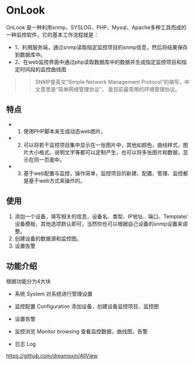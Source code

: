 # OnLook

OnLook 是一种利用snmp、SYSLOG、PHP、Mysql、Apache多种工具而成的一种监控软件，它的基本工作流程就是：

* 1、利用服务端，通过snmp读取指定监控项目的snmp信息，然后将结果保存到数据库中。
* 2、在web监控界面中通过php读取数据库中的数据并生成指定监控项目和指定时间段的监控曲线图

>> SNMP是英文“Simple Network Management Protocol”的缩写，中文意思是“简单网络管理协议”， 是目前最常用的环境管理协议。

## 特点

* 1. 使用PHP脚本来生成动态web图片。
* 2. 可以将若干监控项目集中显示在一张图片中，其他如颜色，曲线样式，图片大小格式，说明文字等都可以定制产生，也可以将多张图片和数据，显示在同一页面中。
* 3. 基于web配置与监控，操作简单，监控项目的新建、配置、管理、监控都是基于web方式来操作的。

## 使用

1. 添加一个设备，填写相关的信息，设备名、类型、IP地址、端口、Template/设备模板，其他选项默认即可，当然你也可以根据自己设备的snmp设置来调整。
2. 创建设备的数据源和监控图。
3. 设置告警

## 功能介绍

根据功能分为4大块

* 系统 System 
对系统进行管理设置

* 监控配置 Configuration 
添加设备，创建设备监控项目、监控图

* 设置告警

* 监控浏览 Monitor browsing
查看监控数据，曲线图，告警

* 日志 Log

https://github.com/dreamsxin/AllView
